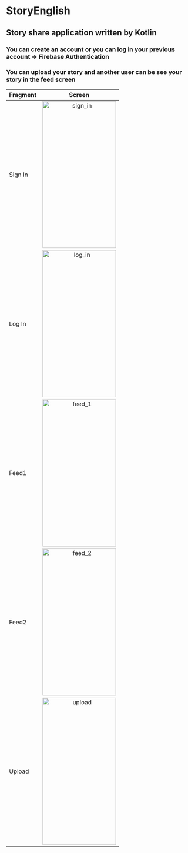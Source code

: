 # StoryEnglish
## Story share application written by Kotlin
### You can create an account or you can log in your previous account -> Firebase Authentication
### You can upload your story and another user can be see your story in the feed screen




| Fragment | Screen                                                                                                                                                    |
| ---------|:---------------------------------------------------------------------------------------------------------------------------------------------------------:|
| Sign In  | <img src="https://github.com/sumeyrapolat/StoryEnglish/assets/100802277/abd03196-d67a-4267-ad45-fd5eb39612c5" alt="sign_in" width="200" height="400" />   | 
| Log In   | <img src="https://github.com/sumeyrapolat/StoryEnglish/assets/100802277/cde6bc7c-2db6-4477-9f9c-e138140b28cb" alt="log_in"  width="200" height="400" />   |
| Feed1    | <img src="https://github.com/sumeyrapolat/StoryEnglish/assets/100802277/0cc5260d-f99b-4406-bfc6-c8cd6405b00a" alt="feed_1"  width="200" height="400" />   | 
| Feed2    | <img src="https://github.com/sumeyrapolat/StoryEnglish/assets/100802277/5b125157-e104-437a-b278-917e41bfaf18" alt="feed_2"  width="200" height="400" />   | 
| Upload   | <img src="https://github.com/sumeyrapolat/StoryEnglish/assets/100802277/7f74f76c-23ae-40c2-8c33-9dfb63c2f3ae" alt="upload"  width="200" height="400" />   | 

